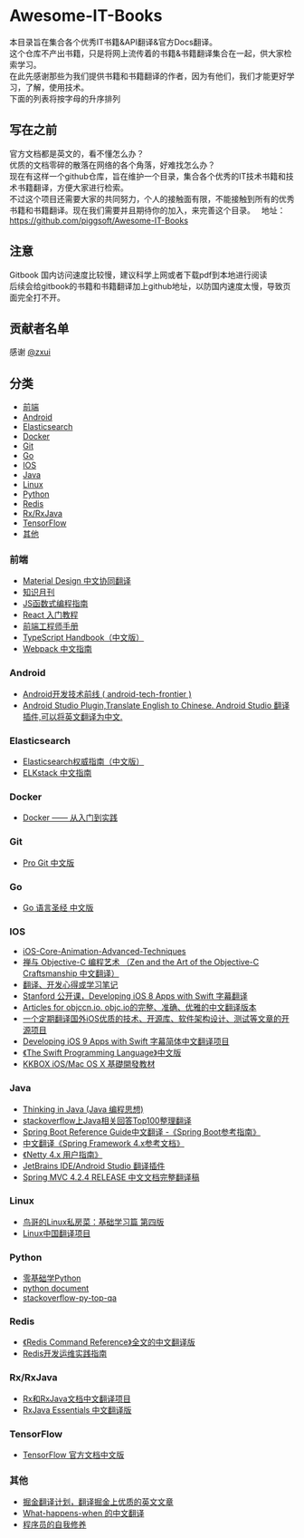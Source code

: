 # Awesome-IT-Books  
本目录旨在集合各个优秀IT书籍&API翻译&官方Docs翻译。  
这个仓库不产出书籍，只是将网上流传着的书籍&书籍翻译集合在一起，供大家检索学习。  
在此先感谢那些为我们提供书籍和书籍翻译的作者，因为有他们，我们才能更好学习，了解，使用技术。  
下面的列表将按字母的升序排列  

## 写在之前
官方文档都是英文的，看不懂怎么办？  
优质的文档零碎的散落在网络的各个角落，好难找怎么办？  
现在有这样一个github仓库，旨在维护一个目录，集合各个优秀的IT技术书籍和技术书籍翻译，方便大家进行检索。  
不过这个项目还需要大家的共同努力，个人的接触面有限，不能接触到所有的优秀书籍和书籍翻译。现在我们需要并且期待你的加入，来完善这个目录。  
地址：https://github.com/piggsoft/Awesome-IT-Books  

## 注意
Gitbook 国内访问速度比较慢，建议科学上网或者下载pdf到本地进行阅读  
后续会给gitbook的书籍和书籍翻译加上github地址，以防国内速度太慢，导致页面完全打不开。

## 贡献者名单
感谢 [@zxui](https://github.com/zxui)

## 分类
* [前端](#前端)
* [Android](#android)
* [Elasticsearch](#elasticsearch)
* [Docker](#docker)
* [Git](#git)
* [Go](#go)
* [IOS](#ios)
* [Java](#java)
* [Linux](#linux)
* [Python](#python)
* [Redis](#redis)
* [Rx/RxJava](#rxrxjava)
* [TensorFlow](#tensorflow)
* [其他](#其他)

### 前端
* [Material Design 中文协同翻译](https://github.com/1sters/material_design_zh)
* [知识月刊](https://github.com/jsfront/month)
* [JS函数式编程指南](https://www.gitbook.com/book/llh911001/mostly-adequate-guide-chinese/details)
* [React 入门教程](https://www.gitbook.com/book/hulufei/react-tutorial/details)
* [前端工程师手册](https://www.gitbook.com/book/leohxj/front-end-database/details)
* [TypeScript Handbook（中文版）](https://www.gitbook.com/book/zhongsp/typescript-handbook/details)
* [Webpack 中文指南](https://www.gitbook.com/book/zhaoda/webpack/details)

### Android
* [Android开发技术前线 ( android-tech-frontier )](https://github.com/hehonghui/android-tech-frontier)
* [Android Studio Plugin,Translate English to Chinese. Android Studio 翻译插件,可以将英文翻译为中文.](https://github.com/Skykai521/ECTranslation)

### Elasticsearch
* [Elasticsearch权威指南（中文版）](https://www.gitbook.com/book/looly/elasticsearch-the-definitive-guide-cn/details)
* [ELKstack 中文指南](https://www.gitbook.com/book/chenryn/elk-stack-guide-cn/details)

### Docker
* [Docker —— 从入门到实践](https://www.gitbook.com/book/yeasy/docker_practice/details)

### Git
* [Pro Git 中文版](https://www.gitbook.com/book/0532/progit/details)

### Go
* [Go 语言圣经 中文版](https://www.gitbook.com/book/wizardforcel/gopl-zh/details)

### IOS
 * [iOS-Core-Animation-Advanced-Techniques](https://github.com/AttackOnDobby/iOS-Core-Animation-Advanced-Techniques)
 * [禅与 Objective-C 编程艺术 （Zen and the Art of the Objective-C Craftsmanship 中文翻译）](https://github.com/oa414/objc-zen-book-cn)
 * [翻译、开发心得或学习笔记](https://github.com/nixzhu/dev-blog)
 * [Stanford 公开课，Developing iOS 8 Apps with Swift 字幕翻译](https://github.com/X140Yu/Developing_iOS_8_Apps_With_Swift)
 * [Articles for objccn.io. objc.io的完整、准确、优雅的中文翻译版本](https://github.com/objccn/articles)
 * [一个定期翻译国外iOS优质的技术、开源库、软件架构设计、测试等文章的开源项目](https://github.com/hehonghui/iOS-tech-frontier)
 * [Developing iOS 9 Apps with Swift 字幕简体中文翻译项目](https://github.com/SwiftGGTeam/Developing-iOS-9-Apps-with-Swift)
 * [《The Swift Programming Language》中文版](https://www.gitbook.com/book/numbbbbb/-the-swift-programming-language-/details)
 * [KKBOX iOS/Mac OS X 基礎開發教材](https://www.gitbook.com/book/zonble/kkbox-ios-dev/details)

### Java
* [Thinking in Java (Java 编程思想)](https://www.gitbook.com/book/quanke/think-in-java/details)
* [stackoverflow上Java相关回答Top100整理翻译](https://github.com/giantray/stackoverflow-java-top-qa)
* [Spring Boot Reference Guide中文翻译 -《Spring Boot参考指南》](https://github.com/qibaoguang/Spring-Boot-Reference-Guide)
* [中文翻译《Spring Framework 4.x参考文档》](https://github.com/waylau/spring-framework-4-reference)
* [《Netty 4.x 用户指南》](https://github.com/waylau/netty-4-user-guide)
* [JetBrains IDE/Android Studio 翻译插件](https://github.com/YiiGuxing/TranslationPlugin)
* [Spring MVC 4.2.4 RELEASE 中文文档完整翻译稿](https://github.com/linesh-simplicity/translation-spring-mvc-4-documentation)

### Linux
* [鸟哥的Linux私房菜：基础学习篇 第四版](https://www.gitbook.com/book/wizardforcel/vbird-linux-basic-4e/details)
* [Linux中国翻译项目](https://github.com/LCTT/TranslateProject)

### Python
* [零基础学Python](https://www.gitbook.com/book/looly/python-basic/details)
* [python document](https://github.com/ictar/python-doc)
* [stackoverflow-py-top-qa](https://github.com/wklken/stackoverflow-py-top-qa)

### Redis
* [《Redis Command Reference》全文的中文翻译版](https://github.com/huangz1990/redis)
* [Redis开发运维实践指南](https://www.gitbook.com/book/gnuhpc/redis-all-about/details)

### Rx/RxJava
* [Rx和RxJava文档中文翻译项目](https://github.com/mcxiaoke/RxDocs)
* [RxJava Essentials 中文翻译版](https://github.com/yuxingxin/RxJava-Essentials-CN)

### TensorFlow
* [TensorFlow 官方文档中文版](https://github.com/jikexueyuanwiki/tensorflow-zh)

### 其他
* [掘金翻译计划，翻译掘金上优质的英文文章](https://github.com/xitu/gold-miner)
* [What-happens-when 的中文翻译](https://github.com/skyline75489/what-happens-when-zh_CN)
* [程序员的自我修养](https://www.gitbook.com/book/leohxj/a-programmer-prepares/details)
